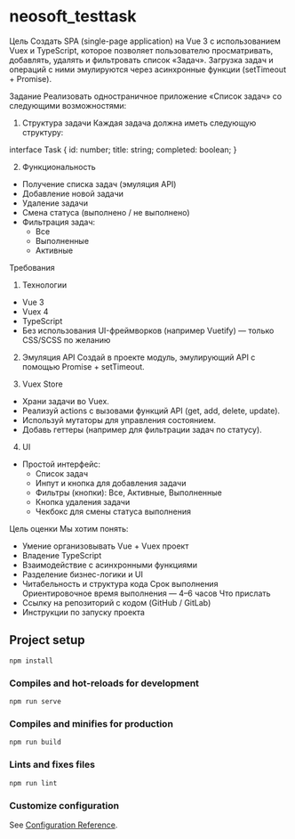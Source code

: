 # neosoft_testtask

Цель
Создать SPA (single-page application) на Vue 3 с использованием Vuex и TypeScript, которое позволяет пользователю просматривать, добавлять, удалять и фильтровать список «Задач». Загрузка задач и операций с ними эмулируются через асинхронные функции (setTimeout + Promise).

Задание
Реализовать одностраничное приложение «Список задач» со следующими возможностями:
1. Структура задачи
Каждая задача должна иметь следующую структуру:

interface Task {
  id: number;
  title: string;
  completed: boolean;
}

2. Функциональность
- Получение списка задач (эмуляция API)
- Добавление новой задачи
- Удаление задачи
- Смена статуса (выполнено / не выполнено)
- Фильтрация задач:
  - Все
  - Выполненные
  - Активные

Требования
1. Технологии
- Vue 3
- Vuex 4
- TypeScript
- Без использования UI-фреймворков (например Vuetify) — только CSS/SCSS по желанию

2. Эмуляция API
Создай в проекте модуль, эмулирующий API с помощью Promise + setTimeout.

3. Vuex Store
- Храни задачи во Vuex.
- Реализуй actions с вызовами функций API (get, add, delete, update).
- Используй мутаторы для управления состоянием.
- Добавь геттеры (например для фильтрации задач по статусу).

4. UI
- Простой интерфейс:
  - Список задач
  - Инпут и кнопка для добавления задачи
  - Фильтры (кнопки): Все, Активные, Выполненные
  - Кнопка удаления задачи
  - Чекбокс для смены статуса выполнения

Цель оценки
Мы хотим понять:
- Умение организовывать Vue + Vuex проект
- Владение TypeScript
- Взаимодействие с асинхронными функциями
- Разделение бизнес-логики и UI
- Читабельность и структура кода
Срок выполнения
Ориентировочное время выполнения — 4–6 часов
Что прислать
- Ссылку на репозиторий с кодом (GitHub / GitLab)
- Инструкции по запуску проекта

## Project setup
```
npm install
```

### Compiles and hot-reloads for development
```
npm run serve
```

### Compiles and minifies for production
```
npm run build
```

### Lints and fixes files
```
npm run lint
```

### Customize configuration
See [Configuration Reference](https://cli.vuejs.org/config/).
